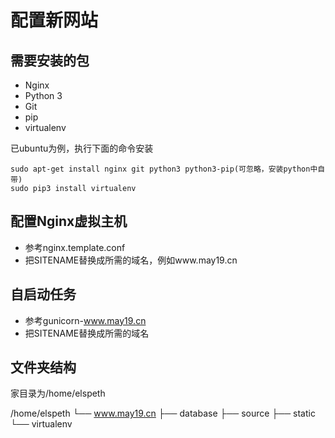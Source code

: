 配置新网站
=========

## 需要安装的包

* Nginx
* Python 3
* Git
* pip
* virtualenv


已ubuntu为例，执行下面的命令安装

	sudo apt-get install nginx git python3 python3-pip(可忽略，安装python中自带)
	sudo pip3 install virtualenv

## 配置Nginx虚拟主机

* 参考nginx.template.conf
* 把SITENAME替换成所需的域名，例如www.may19.cn

## 自启动任务

* 参考gunicorn-www.may19.cn
* 把SITENAME替换成所需的域名

## 文件夹结构

家目录为/home/elspeth

/home/elspeth
└── www.may19.cn
    ├── database
    ├── source
    ├── static
    └── virtualenv

